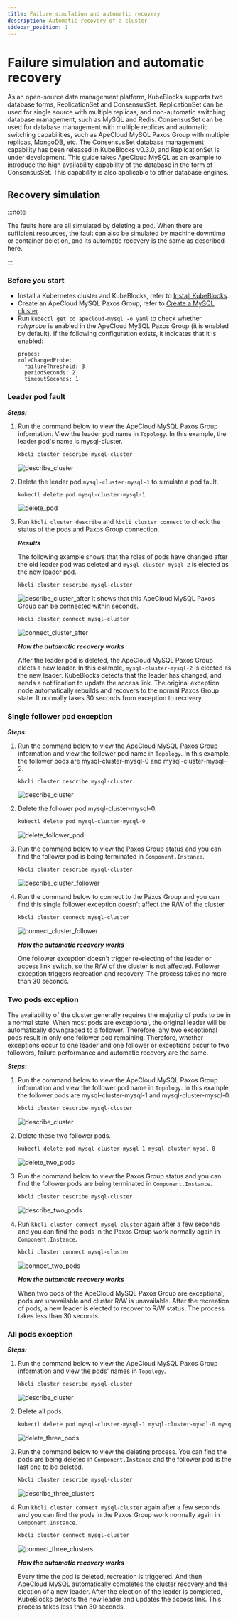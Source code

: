 ```yaml
---
title: Failure simulation and automatic recovery
description: Automatic recovery of a cluster
sidebar_position: 1
---
```


# Failure simulation and automatic recovery

As an open-source data management platform, KubeBlocks supports two database forms, ReplicationSet and ConsensusSet. ReplicationSet can be used for single source with multiple replicas, and non-automatic switching database management, such as MySQL and Redis. ConsensusSet can be used for database management with multiple replicas and automatic switching capabilities, such as ApeCloud MySQL Paxos Group with multiple replicas, MongoDB, etc. The ConsensusSet database management capability has been released in KubeBlocks v0.3.0, and ReplicationSet is under development. This guide takes ApeCloud MySQL as an example to introduce the high availability capability of the database in the form of ConsensusSet. This capability is also applicable to other database engines.

## Recovery simulation

:::note

The faults here are all simulated by deleting a pod. When there are sufficient resources, the fault can also be simulated by machine downtime or container deletion, and its automatic recovery is the same as described here.

:::

### Before you start

* Install a Kubernetes cluster and KubeBlocks, refer to [Install KubeBlocks](./../../installation/install-and-uninstall-kbcli-and-kubeblocks.md).
* Create an ApeCloud MySQL Paxos Group, refer to [Create a MySQL cluster](./../cluster-management/create-and-connect-a-mysql-cluster.md).
* Run `kubectl get cd apecloud-mysql -o yaml` to check whether _roleprobe_ is enabled in the ApeCloud MySQL Paxos Group (it is enabled by default). If the following configuration exists, it indicates that it is enabled:
  ```
  probes:
  roleChangedProbe:
    failureThreshold: 3
    periodSeconds: 2
    timeoutSeconds: 1
  ```


### Leader pod fault

***Steps:***

1. Run the command below to view the ApeCloud MySQL Paxos Group information. View the leader pod name in `Topology`. In this example, the leader pod's name is mysql-cluster.
    ```bash
    kbcli cluster describe mysql-cluster
    ```
    ![describe_cluster](./../../../img/failure_simulation_describe_cluster.png)
2. Delete the leader pod `mysql-cluster-mysql-1` to simulate a pod fault.
    ```bash
    kubectl delete pod mysql-cluster-mysql-1
    ```

    ![delete_pod](./../../../img/failure_simulation_delete_pod.png)
3. Run `kbcli cluster describe` and `kbcli cluster connect` to check the status of the pods and Paxos Group connection.
   
    ***Results***

    The following example shows that the roles of pods have changed after the old leader pod was deleted and `mysql-cluster-mysql-2` is elected as the new leader pod.
    ```bash
    kbcli cluster describe mysql-cluster
    ```
    ![describe_cluster_after](./../../../img/failure_simulation_describe_cluster_after.png)
    It shows that this ApeCloud MySQL Paxos Group can be connected within seconds.
    ```bash
    kbcli cluster connect mysql-cluster
    ```
    ![connect_cluster_after](./../../../img/failure_simulation_connect_cluster_after.png)

   ***How the automatic recovery works***

   After the leader pod is deleted, the ApeCloud MySQL Paxos Group elects a new leader. In this example, `mysql-cluster-mysql-2` is elected as the new leader. KubeBlocks detects that the leader has changed, and sends a notification to update the access link. The original exception node automatically rebuilds and recovers to the normal Paxos Group state. It normally takes 30 seconds from exception to recovery.

### Single follower pod exception

***Steps:***

1. Run the command below to view the ApeCloud MySQL Paxos Group information and view the follower pod name in `Topology`. In this example, the follower pods are mysql-cluster-mysql-0 and mysql-cluster-mysql-2.
    ```bash
    kbcli cluster describe mysql-cluster
    ```
    ![describe_cluster](./../../../img/failure_simulation_describe_cluster.png)
2. Delete the follower pod mysql-cluster-mysql-0.
    ```bash
    kubectl delete pod mysql-cluster-mysql-0
    ```

    ![delete_follower_pod](./../../../img/failure_simulation_delete_follower_pod.png)
3. Run the command below to view the Paxos Group status and you can find the follower pod is being terminated in `Component.Instance`.
    ```bash
    kbcli cluster describe mysql-cluster
    ```

    ![describe_cluster_follower](./../../../img/failure_simulation_describe_cluster_follower.png)
4. Run the command below to connect to the Paxos Group and you can find this single follower exception doesn't affect the R/W of the cluster.
    ```bash
    kbcli cluster connect mysql-cluster
    ```

    ![connect_cluster_follower](./../../../img/failure_simulation_connect_cluster_follower.png)

   ***How the automatic recovery works***

   One follower exception doesn't trigger re-electing of the leader or access link switch, so the R/W of the cluster is not affected. Follower exception triggers recreation and recovery. The process takes no more than 30 seconds. 

### Two pods exception

The availability of the cluster generally requires the majority of pods to be in a normal state. When most pods are exceptional, the original leader will be automatically downgraded to a follower. Therefore, any two exceptional pods result in only one follower pod remaining. 
Therefore, whether exceptions occur to one leader and one follower or exceptions occur to two followers, failure performance and automatic recovery are the same. 

***Steps:***

1. Run the command below to view the ApeCloud MySQL Paxos Group information and view the follower pod name in `Topology`. In this example, the follower pods are mysql-cluster-mysql-1 and mysql-cluster-mysql-0.
    ```bash
    kbcli cluster describe mysql-cluster
    ```
    ![describe_cluster](./../../../img/failure_simulation_describe_cluster_2.png)
2. Delete these two follower pods.
    ```bash
    kubectl delete pod mysql-cluster-mysql-1 mysql-cluster-mysql-0
    ```

    ![delete_two_pods](./../../../img/failure_simulation_delete_two_pods.png)
3. Run the command below to view the Paxos Group status and you can find the follower pods are being terminated in `Component.Instance`.
    ```bash
    kbcli cluster describe mysql-cluster
    ```

    ![describe_two_pods](./../../../img/failure_simulation_describe_two_pods.png)
4. Run `kbcli cluster connect mysql-cluster` again after a few seconds and you can find the pods in the Paxos Group work normally again in `Component.Instance`.
    ```bash
    kbcli cluster connect mysql-cluster
    ```

    ![connect_two_pods](./../../../img/failure_simulation_connect_two_pods.png)

   ***How the automatic recovery works***

   When two pods of the ApeCloud MySQL Paxos Group are exceptional, pods are unavailable and cluster R/W is unavailable. After the recreation of pods, a new leader is elected to recover to R/W status. The process takes less than 30 seconds.

### All pods exception

***Steps:***

1. Run the command below to view the ApeCloud MySQL Paxos Group information and view the pods' names in `Topology`.
    ```bash
    kbcli cluster describe mysql-cluster
    ```
    ![describe_cluster](./../../../img/failure_simulation_describe_cluster.png)
2. Delete all pods.
    ```bash
    kubectl delete pod mysql-cluster-mysql-1 mysql-cluster-mysql-0 mysql-cluster-mysql-2
    ```

    ![delete_three_pods](./../../../img/failure_simulation_delete_three_pods.png)
3. Run the command below to view the deleting process. You can find the pods are being deleted in `Component.Instance` and the follower pod is the last one to be deleted.
    ```bash
    kbcli cluster describe mysql-cluster
    ```

    ![describe_three_clusters](./../../../img/failure_simulation_describe_three_pods.png)
4. Run `kbcli cluster connect mysql-cluster` again after a few seconds and you can find the pods in the Paxos Group work normally again in `Component.Instance`.
    ```bash
    kbcli cluster connect mysql-cluster
    ```

    ![connect_three_clusters](./../../../img/failure_simulation_connect_three_pods.png)

   ***How the automatic recovery works***

   Every time the pod is deleted, recreation is triggered. And then ApeCloud MySQL automatically completes the cluster recovery and the election of a new leader. After the election of the leader is completed, KubeBlocks detects the new leader and updates the access link. This process takes less than 30 seconds.
